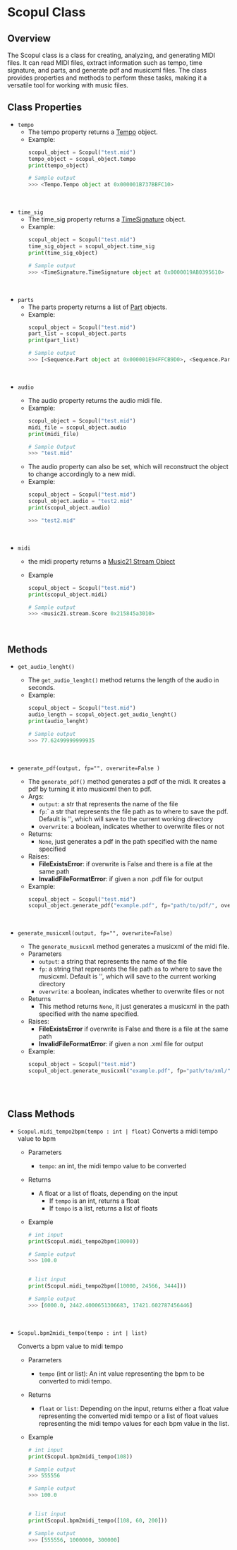 # Scopul Class

## Overview
The Scopul class is a class for creating, analyzing, and generating MIDI files. It can read MIDI files, extract information such as tempo, time signature, and parts, and generate pdf and musicxml files. The class provides properties and methods to perform these tasks, making it a versatile tool for working with music files.


## Class Properties
- `tempo`
  - The tempo property returns a <a href="tempo.md">Tempo</a> object.
  - Example:
    ```python
    scopul_object = Scopul("test.mid")
    tempo_object = scopul_object.tempo
    print(tempo_object)

    # Sample output
    >>> <Tempo.Tempo object at 0x000001B737BBFC10>
    ```
<br>

- `time_sig`
  - The time_sig property returns a <a href="timesig.md">TimeSignature</a> object.
  - Example:
    ```python
    scopul_object = Scopul("test.mid")
    time_sig_object = scopul_object.time_sig
    print(time_sig_object)

    # Sample output
    >>> <TimeSignature.TimeSignature object at 0x0000019AB0395610>
    ```
<br>

- `parts`
  - The parts property returns a list of <a href="part.md">Part</a> objects.
  - Example:
    ```python
    scopul_object = Scopul("test.mid")
    part_list = scopul_object.parts
    print(part_list)

    # Sample output
    >>> [<Sequence.Part object at 0x000001E94FFCB9D0>, <Sequence.Part object at 0x000001E9501EBF50>]
    ```

<br>

- `audio`
  - The audio property returns the audio midi file.
  - Example:
    ```python
    scopul_object = Scopul("test.mid")
    midi_file = scopul_object.audio
    print(midi_file)

    # Sample Output
    >>> "test.mid"
    ```
  - The audio property can also be set, which will reconstruct the object to change accordingly to a new midi.
  - Example:
    ```python
    scopul_object = Scopul("test.mid")
    scopul_object.audio = "test2.mid"
    print(scopul_object.audio)

    >>> "test2.mid"
    ```
  
  <br>

- `midi`
  - the midi property returns a [Music21 Stream Object](https://web.mit.edu/music21/doc/usersGuide/usersGuide_06_stream2.html)

  - Example
    ```python
    scopul_object = Scopul("test.mid")
    print(scopul_object.midi)

    # Sample output
    >>> <music21.stream.Score 0x215845a3010>
    ```

<br>

## Methods
- `get_audio_lenght()`
  - The `get_audio_lenght()` method returns the length of the audio in seconds.
  - Example:
    ```python
    scopul_object = Scopul("test.mid")
    audio_length = scopul_object.get_audio_lenght()
    print(audio_lenght)

    # Sample output
    >>> 77.62499999999935
    ```
  
  <br>

- `generate_pdf(output, fp="", overwrite=False )`
  - The `generate_pdf()` method generates a pdf of the midi. It creates a pdf by turning it into musicxml then to pdf.
  - Args:
    - `output`: a str that represents the name of the file
    - `fp`:` a str that represents the file path as to where to save the pdf. Default is '', which will save to the current working directory
    - `overwrite`: a boolean, indicates whether to overwrite files or not
  - Returns:
    - `None`, just generates a pdf in the path specified with the name specified
  - Raises:
    - **FileExistsError**: if overwrite is False and there is a file at the same path
    - **InvalidFileFormatError**: if given a non .pdf file for output
  - Example:
    ```python
    scopul_object = Scopul("test.mid")
    scopul_object.generate_pdf("example.pdf", fp="path/to/pdf/", overwrite=True)
    ```
  
  <br>
- `generate_musicxml(output, fp="", overwrite=False)`
  - The `generate_musicxml` method generates a musicxml of the midi file.
  - Parameters
    - `output`: a string that represents the name of the file
    - `fp`: a string that represents the file path as to where to save the musicxml. Default is '', which will save to the current working directory
    - `overwrite`: a boolean, indicates whether to overwrite files or not
  - Returns
    - This method returns `None`, it just generates a musicxml in the path specified with the name specified.
  - Raises:
    - **FileExistsError** if overwrite is False and there is a file at the same path
    - **InvalidFileFormatError**: if given a non .xml file for output
  - Example:
    ```python
    scopul_object = Scopul("test.mid")
    scopul_object.generate_musicxml("example.pdf", fp="path/to/xml/", overwrite=True)
    ```
   
<br><br>

## Class Methods 

- `Scopul.midi_tempo2bpm(tempo : int | float)`
  Converts a midi tempo value to bpm


  - Parameters
    - `tempo`: an int, the midi tempo value to be converted


  - Returns
    - A float or a list of floats, depending on the input
      - If `tempo` is an int, returns a float
      - If `tempo` is a list, returns a list of floats


  - Example
    ```python
    # int input
    print(Scopul.midi_tempo2bpm(10000))

    # Sample output
    >>> 100.0


    # list input
    print(Scopul.midi_tempo2bpm([10000, 24566, 3444]))

    # Sample output
    >>> [6000.0, 2442.4000651306683, 17421.602787456446]
    ```

<br>

- `Scopul.bpm2midi_tempo(tempo : int | list)`


  Converts a bpm value to midi tempo


  - Parameters


    - `tempo` (int or list): An int value representing the bpm to be converted to midi tempo.


  - Returns


    - `float` or `list`: Depending on the input, returns either a float value representing the converted midi tempo or a list of float values representing the midi tempo values for each bpm value in the list.


  - Example
    ```python
    # int input
    print(Scopul.bpm2midi_tempo(108))

    # Sample output
    >>> 555556

    # Sample output
    >>> 100.0


    # list input
    print(Scopul.bpm2midi_tempo([108, 60, 200]))

    # Sample output
    >>> [555556, 1000000, 300000]
    ```
